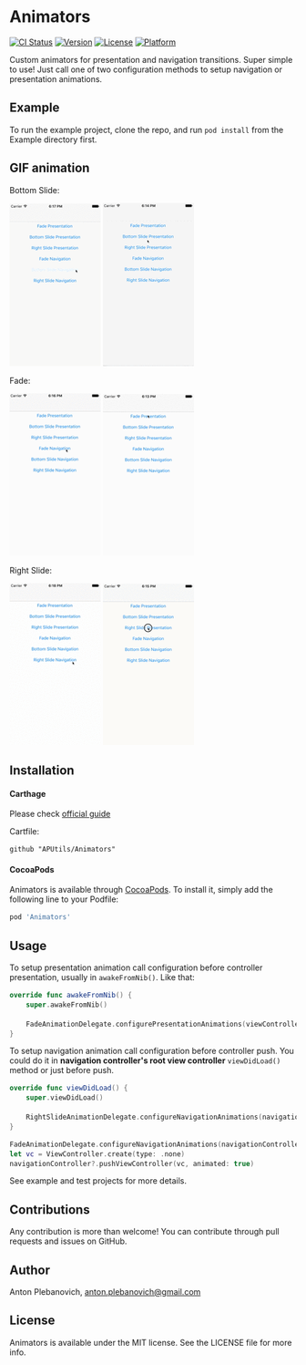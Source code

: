 # Animators

[![CI Status](http://img.shields.io/travis/anton-plebanovich/Animators.svg?style=flat)](https://travis-ci.org/anton-plebanovich/Animators)
[![Version](https://img.shields.io/cocoapods/v/Animators.svg?style=flat)](http://cocoapods.org/pods/Animators)
[![License](https://img.shields.io/cocoapods/l/Animators.svg?style=flat)](http://cocoapods.org/pods/Animators)
[![Platform](https://img.shields.io/cocoapods/p/Animators.svg?style=flat)](http://cocoapods.org/pods/Animators)

Custom animators for presentation and navigation transitions. Super simple to use! Just call one of two configuration methods to setup navigation or presentation animations.

## Example

To run the example project, clone the repo, and run `pod install` from the Example directory first.

## GIF animation

Bottom Slide:

<img src="Example/Animators/bottomSlideNavigation.gif"/>
<img src="Example/Animators/bottomSlidePresentation.gif"/>

Fade:

<img src="Example/Animators/fadeNavigation.gif"/>
<img src="Example/Animators/fadePresentation.gif"/>

Right Slide:

<img src="Example/Animators/rightSlideNavigation.gif"/>
<img src="Example/Animators/rightSlidePresentation.gif"/>

## Installation

#### Carthage

Please check [official guide](https://github.com/Carthage/Carthage#if-youre-building-for-ios-tvos-or-watchos)

Cartfile:

```
github "APUtils/Animators"
```

#### CocoaPods

Animators is available through [CocoaPods](http://cocoapods.org). To install
it, simply add the following line to your Podfile:

```ruby
pod 'Animators'
```

## Usage

To setup presentation animation call configuration before controller presentation, usually in `awakeFromNib()`. Like that:

```swift
override func awakeFromNib() {
    super.awakeFromNib()
    
    FadeAnimationDelegate.configurePresentationAnimations(viewController: self)
}
```

To setup navigation animation call configuration before controller push. You could do it in **navigation controller's root view controller** `viewDidLoad()` method or just before push.

```swift
override func viewDidLoad() {
    super.viewDidLoad()
    
    RightSlideAnimationDelegate.configureNavigationAnimations(navigationController: navigationController!)
}
```

```swift
FadeAnimationDelegate.configureNavigationAnimations(navigationController: navigationController!)
let vc = ViewController.create(type: .none)
navigationController?.pushViewController(vc, animated: true)
```

See example and test projects for more details.

## Contributions

Any contribution is more than welcome! You can contribute through pull requests and issues on GitHub.

## Author

Anton Plebanovich, anton.plebanovich@gmail.com

## License

Animators is available under the MIT license. See the LICENSE file for more info.
